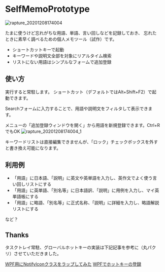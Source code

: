# SelfMemoPrototype

![rapture_20201208174004](https://user-images.githubusercontent.com/16277861/101460059-6c432600-397c-11eb-8cf0-10fc69b9d9f4.png)

たまに使うけど忘れがちな用語、単語、言い回しなどを記録しておき、
忘れたときに素早く調べるための個人メモツール（試作）です。

- ショートカットキーで起動
- キーワードや説明文全部を対象にリアルタイム検索
- リストにない用語はシンプルなフォームで追加登録

## 使い方

実行すると常駐します。
ショートカット（デフォルトではAlt+Shift+F2）で起動できます。

Searchフォームに入力することで、用語や説明文をフィルタして表示できます。

メニューの「追加登録ウィンドウを開く」から用語を新規登録できます。Ctrl+RでもOK
![rapture_20201208174004_1](https://user-images.githubusercontent.com/16277861/101460113-811fb980-397c-11eb-813a-9ecaac4b54bf.png)

キーワードリストは直接編集できませんが、「ロック」チェックボックスを外すと書き換え可能になります。

## 利用例

- 「用語」に日本語、「説明」に英文や英単語を入力し、英作文でよく使う言い回しリストにする
- 「用語」に英単語、「別名等」に日本語訳、「説明」に用例を入力し、マイ英単語帳にする
- 「用語」に略語、「別名等」に正式名称、「説明」に詳細を入力し、略語解説リストにする

など？

## Thanks

タスクトレイ常駐、グローバルホットキーの実装は下記記事を参考に（丸パクリ）させていただきました。

[WPF用にNotifyIconクラスをラップしてみた](http://sourcechord.hatenablog.com/entry/2017/02/11/125649)
[WPFでホットキーの登録](http://sourcechord.hatenablog.com/entry/2017/02/13/005456)
